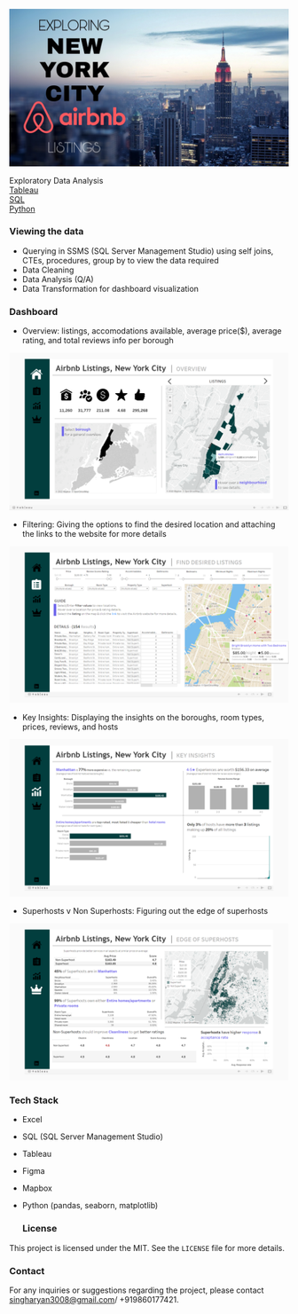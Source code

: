 ![](screenshots/nyc_airbnb.jpg)
<br/>

Exploratory Data Analysis<br/>
[Tableau](https://public.tableau.com/app/profile/sujay.bahumik/viz/AirbnbListingsNewYorkCity/Home#1) <br/>
[SQL](https://github.com/s1dewalker/Airbnb-listings-NYC/blob/main/SQLQuery_Airbnb_NewYork.sql) <br/>
[Python](https://github.com/s1dewalker/Airbnb-listings-NYC/blob/main/Airbnb%20correlation.ipynb) <br/>

### Viewing the data<br/>
* Querying in SSMS (SQL Server Management Studio) using self joins, CTEs, procedures, group by to view the data required<br/>
* Data Cleaning
* Data Analysis (Q/A)
* Data Transformation for dashboard visualization<br/>

### Dashboard<br/>
* Overview: listings, accomodations available, average price($), average rating, and total reviews info per borough<br/>

![](screenshots/Screenshot1.png)
* Filtering: Giving the options to find the desired location and attaching the links to the website for more details<br/>

![](screenshots/Screenshot2.png)
* Key Insights: Displaying the insights on the boroughs, room types, prices, reviews, and hosts<br/>

![](screenshots/Screenshot3.png)
* Superhosts v Non Superhosts: Figuring out the edge of superhosts<br/>

![](screenshots/Screenshot4.png)<br/>

### Tech Stack<br/>
* Excel
* SQL (SQL Server Management Studio)
* Tableau
* Figma
* Mapbox
* Python (pandas, seaborn, matplotlib)

  ### License

This project is licensed under the MIT. See the `LICENSE` file for more details.

### Contact

For any inquiries or suggestions regarding the project, please contact singharyan3008@gmail.com/ +919860177421.

